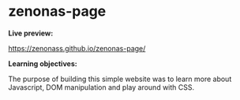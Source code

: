 # zenonas-page

 **Live preview:**

https://zenonass.github.io/zenonas-page/

 **Learning objectives:**

The purpose of building this simple website was to learn more about Javascript, DOM manipulation and play around with CSS.

